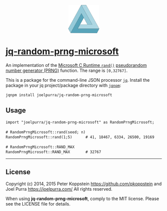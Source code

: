 <p align="center">
  <a href="https://github.com/joelpurra/jqnpm"><img src="https://raw.githubusercontent.com/joelpurra/jqnpm/master/resources/logotype/penrose-triangle.svg?sanitize=true" alt="jqnpm logotype, a Penrose triangle" width="100" border="0" /></a>
</p>

# [jq-random-prng-microsoft](https://github.com/joelpurra/jq-random-prng-microsoft)

An implementation of the [Microsoft C Runtime `rand()`](https://rosettacode.org/wiki/Linear_congruential_generator) [pseudorandom number generator (PRNG)](https://en.wikipedia.org/wiki/Pseudorandom_number_generator) function. The range is `[0,32767]`.

This is a package for the command-line JSON processor [`jq`](https://stedolan.github.io/jq/). Install the package in your jq project/package directory with [`jqnpm`](https://github.com/joelpurra/jqnpm):

```bash
jqnpm install joelpurra/jq-random-prng-microsoft
```



## Usage


```jq
import "joelpurra/jq-random-prng-microsoft" as RandomPrngMicrosoft;

# RandomPrngMicrosoft::rand(seed; n)
RandomPrngMicrosoft::rand(1;5)		# 41, 18467, 6334, 26500, 19169

# RandomPrngMicrosoft::RAND_MAX
RandomPrngMicrosoft::RAND_MAX		# 32767
```



---

## License
Copyright (c) 2014, 2015 Peter Koppstein <https://github.com/pkoppstein> and Joel Purra <https://joelpurra.com/>
All rights reserved.

When using **jq-random-prng-microsoft**, comply to the MIT license. Please see the LICENSE file for details.
